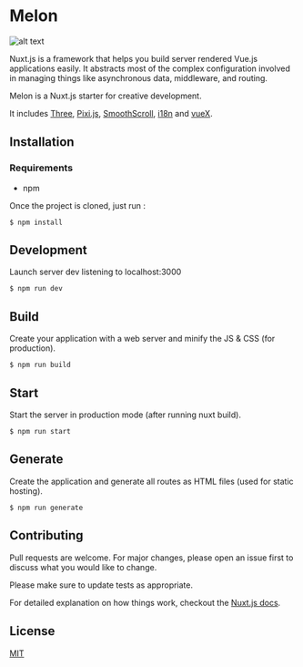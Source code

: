 # Melon

![alt text](http://antoineabbou.fr/melon.png)


Nuxt.js is a framework that helps you build server rendered Vue.js applications easily. It abstracts most of the complex configuration involved in managing things like asynchronous data, middleware, and routing.


Melon is a Nuxt.js starter for creative development. 

It includes [Three](https://threejs.org/), [Pixi.js](https://pixijs.io), [SmoothScroll](https://github.com/baptistebriel/smooth-scrolling), [i18n](https://www.npmjs.com/package/i18n) and [vueX](https://vuex.vuejs.org/). 

## Installation

### Requirements
* npm

Once the project is cloned, just run :

`$ npm install`


## Development

Launch server dev listening to localhost:3000

```
$ npm run dev
```

## Build
Create your application with a web server and minify the JS & CSS (for production).

```
$ npm run build
```

## Start
Start the server in production mode (after running nuxt build).

```
$ npm run start
```

## Generate

Create the application and generate all routes as HTML files (used for static hosting).

```
$ npm run generate
```

## Contributing
Pull requests are welcome. For major changes, please open an issue first to discuss what you would like to change.

Please make sure to update tests as appropriate.

For detailed explanation on how things work, checkout the [Nuxt.js docs](https://github.com/nuxt/nuxt.js).


## License
[MIT](https://choosealicense.com/licenses/mit/)